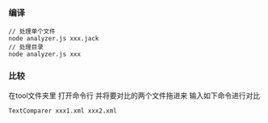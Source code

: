 ### 编译
```
// 处理单个文件
node analyzer.js xxx.jack
// 处理目录
node analyzer.js xxx
```

### 比较
在tool文件夹里 打开命令行 并将要对比的两个文件拖进来 输入如下命令进行对比
```
TextComparer xxx1.xml xxx2.xml
```
